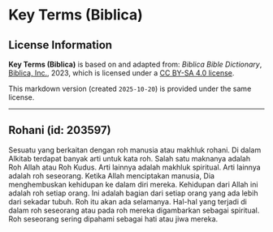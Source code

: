 # Key Terms (Biblica)

## License Information

**Key Terms (Biblica)** is based on and adapted from: _Biblica Bible Dictionary_, [Biblica, Inc.](https://www.biblica.com/), 2023, which is licensed under a [CC BY-SA 4.0 license](https://creativecommons.org/licenses/by-sa/4.0/legalcode.en).

This markdown version (created `2025-10-20`) is provided under the same license.



--------------------------------

## Rohani (id: 203597)

Sesuatu yang berkaitan dengan roh manusia atau makhluk rohani. Di dalam Alkitab terdapat banyak arti untuk kata roh. Salah satu maknanya adalah Roh Allah atau Roh Kudus. Arti lainnya adalah makhluk spiritual. Arti lainnya adalah roh seseorang. Ketika Allah menciptakan manusia, Dia menghembuskan kehidupan ke dalam diri mereka. Kehidupan dari Allah ini adalah roh setiap orang. Ini adalah bagian dari setiap orang yang ada lebih dari sekadar tubuh. Roh itu akan ada selamanya. Hal\-hal yang terjadi di dalam roh seseorang atau pada roh mereka digambarkan sebagai spiritual. Roh seseorang sering dipahami sebagai hati atau jiwa mereka.


